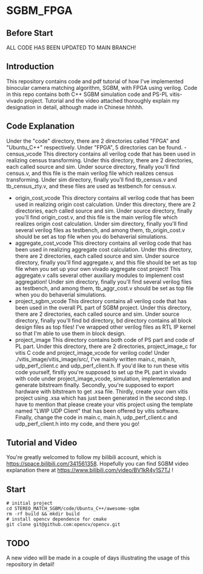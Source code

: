 # SGBM_FPGA
## Before Start
ALL CODE HAS BEEN UPDATED TO MAIN BRANCH!
## Introduction
This repository contains code and pdf tutorial of how I've implemented binocular camera matching algorithm, SGBM, with FPGA using verilog. Code in this repo contains both C++ SGBM simulation code and PS-PL vitis-vivado project. Tutorial and the video attached thoroughly explain my designation in detail, although made in Chinese hhhhh.
## Code Explanation
Under the "code" directory, there are 2 directories called "FPGA" and "Ubuntu_C++" respectively. Under "FPGA", 5 directories can be found.
-census_vcode
This directory contains all verilog code that has been used in realizing census transforming. Under this directory, there are 2 directories, each called source and sim. Under source directory, finally you'll find census.v, and this file is the main verilog file which realizes census transforming. Under sim directory, finally you'll find tb_census.v and tb_census_zty.v, and these files are used as testbench for census.v.
- origin_cost_vcode
This directory contains all verilog code that has been used in realizing origin cost calculation. Under this directory, there are 2 directories, each called source and sim. Under source directory, finally you'll find origin_cost.v, and this file is the main verilog file which realizes origin cost calculation. Under sim directory, finally you'll find several verilog files as testbench, and among them, tb_origin_cost.v should be set as top file when you do behaverial simulations.
- aggregate_cost_vcode
This directory contains all verilog code that has been used in realizing aggregate cost calculation. Under this directory, there are 2 directories, each called source and sim. Under source directory, finally you'll find aggregate.v, and this file should be set as top file when you set up your own vivado aggregate cost project! This aggregate.v calls several other auxiliary modules to implement cost aggregation! Under sim directory, finally you'll find several verilog files as testbench, and among them, tb_aggr_cost.v should be set as top file when you do behaverial simulations.
- project_sgbm_vcode
This directory contains all verilog code that has been used in the overall PL part of SGBM project. Under this directory, there are 2 directories, each called source and sim. Under source directory, finally you'll find bd directory, bd directory contains all block design files as top files! I've wrapped other verilog files as RTL IP kernel so that I'm able to use them in block design.
- project_image
This directory contains both code of PS part and code of PL part. Under this directory, there are 2 directories, project_image_c for vitis C code and project_image_vcode for verilog code! Under ./vitis_image/vitis_image/src/, I've mainly written main.c, main.h, udp_perf_client.c and udp_perf_client.h. If you'd like to run these vitis code yourself, firstly you're supposed to set up the PL part in vivado with code under project_image_vcode, simulation, implementation and generate bitstream finally. Secondly, you're supposed to export hardware with bitstream to get .xsa file. Thirdly, create your own vitis project using .xsa which has just been generated in the second step. I have to mention that please create your vitis project using the template named "LWIP UDP Client" that has been offered by vitis software. Finally, change the code in main.c, main.h, udp_perf_client.c and udp_perf_client.h into my code, and there you go!
## Tutorial and Video
You're greatly welcomed to follow my bilibili account, which is https://space.bilibili.com/341561358. Hopefully you can find SGBM video explanation there at https://www.bilibili.com/video/BV1kR4y1S7TJ !
## Start
```
# initial project
cd STEREO_MATCH_SGBM/code/Ubuntu_C++/awesome-sgbm
rm -rf build && mkdir build
# install opencv dependence for cmake
git clone git@github.com:opencv/opencv.git

```
## TODO
A new video will be made in a couple of days illustrating the usage of this repository in detail!
